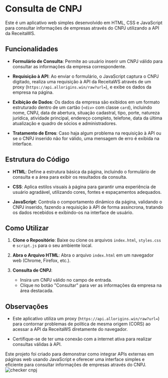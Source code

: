 # Consulta de CNPJ

Este é um aplicativo web simples desenvolvido em HTML, CSS e JavaScript para consultar informações de empresas através do CNPJ utilizando a API da ReceitaWS.

## Funcionalidades

- **Formulário de Consulta**: Permite ao usuário inserir um CNPJ válido para consultar as informações da empresa correspondente.
  
- **Requisição à API**: Ao enviar o formulário, o JavaScript captura o CNPJ digitado, realiza uma requisição à API da ReceitaWS através de um proxy (`https://api.allorigins.win/raw?url=`), e exibe os dados da empresa na página.

- **Exibição de Dados**: Os dados da empresa são exibidos em um formato estruturado dentro de um cartão (`<div>` com classe `card`), incluindo nome, CNPJ, data de abertura, situação cadastral, tipo, porte, natureza jurídica, atividade principal, endereço completo, telefone, data da última atualização e quadro de sócios e administradores.

- **Tratamento de Erros**: Caso haja algum problema na requisição à API ou se o CNPJ inserido não for válido, uma mensagem de erro é exibida na interface.

## Estrutura do Código

- **HTML**: Define a estrutura básica da página, incluindo o formulário de consulta e a área para exibir os resultados da consulta.

- **CSS**: Aplica estilos visuais à página para garantir uma experiência de usuário agradável, utilizando cores, fontes e espaçamentos adequados.

- **JavaScript**: Controla o comportamento dinâmico da página, validando o CNPJ inserido, fazendo a requisição à API de forma assíncrona, tratando os dados recebidos e exibindo-os na interface de usuário.

## Como Utilizar

1. **Clone o Repositório**: Baixe ou clone os arquivos `index.html`, `styles.css` e `script.js` para o seu ambiente local.

2. **Abra o Arquivo HTML**: Abra o arquivo `index.html` em um navegador web (Chrome, Firefox, etc.).

3. **Consulta de CNPJ**:
   - Insira um CNPJ válido no campo de entrada.
   - Clique no botão "Consultar" para ver as informações da empresa na área destacada.

## Observações

- Este aplicativo utiliza um proxy (`https://api.allorigins.win/raw?url=`) para contornar problemas de política de mesma origem (CORS) ao acessar a API da ReceitaWS diretamente do navegador.
  
- Certifique-se de ter uma conexão com a internet ativa para realizar consultas válidas à API.

Este projeto foi criado para demonstrar como integrar APIs externas em páginas web usando JavaScript e oferecer uma interface simples e eficiente para consultar informações de empresas através do CNPJ.
  ![checker cnpj](cnpj.gif)

